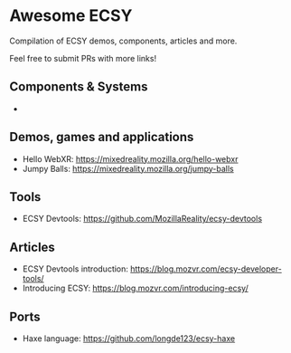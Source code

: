 # Awesome ECSY

Compilation of ECSY demos, components, articles and more.

Feel free to submit PRs with more links!

## Components & Systems
- 

## Demos, games and applications
- Hello WebXR: https://mixedreality.mozilla.org/hello-webxr
- Jumpy Balls: https://mixedreality.mozilla.org/jumpy-balls

## Tools
- ECSY Devtools: https://github.com/MozillaReality/ecsy-devtools

## Articles
- ECSY Devtools introduction: https://blog.mozvr.com/ecsy-developer-tools/
- Introducing ECSY: https://blog.mozvr.com/introducing-ecsy/

## Ports
- Haxe language: https://github.com/longde123/ecsy-haxe
